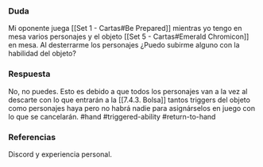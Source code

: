 ### Duda
Mi oponente juega [[Set 1 - Cartas#Be Prepared]] mientras yo tengo en mesa varios personajes y el objeto [[Set 5 - Cartas#Emerald Chromicon]] en mesa. Al desterrarme los personajes ¿Puedo subirme alguno con la habilidad del objeto?
### Respuesta
No, no puedes. Esto es debido a que todos los personajes van a la vez al descarte con lo que entrarán a la [[7.4.3. Bolsa]] tantos triggers del objeto como personajes haya pero no habrá nadie para asignárselos en juego con lo que se cancelarán.
#hand #triggered-ability #return-to-hand
### Referencias
Discord y experiencia personal.